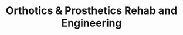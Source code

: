 ---
title: "Orthotics & Prosthetics Rehab and Engineering"
url: /mentor/orthotics-und-prosthetics-rehab-and-engineering/
shop: Sanitätshaus
---